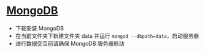 # [MongoDB](http://www.mongodb.org/)

- 下载安装 MongoDB
- 在当前文件夹下新建文件夹 data 并运行 `mongod --dbpath=data`，启动服务器
- 进行数据交互前请确保 MongoDB 服务器启动